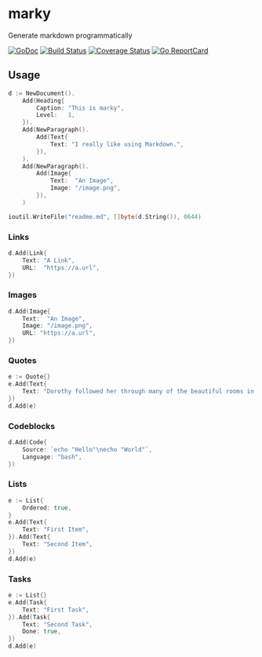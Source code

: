 # marky

Generate markdown programmatically

[![GoDoc](https://godoc.org/github.com/golang/gddo?status.svg)](https://godoc.org/github.com/muesli/marky)
[![Build Status](https://github.com/muesli/marky/workflows/build/badge.svg)](https://github.com/muesli/marky/actions)
[![Coverage Status](https://coveralls.io/repos/github/muesli/marky/badge.svg?branch=master)](https://coveralls.io/github/muesli/marky?branch=master)
[![Go ReportCard](http://goreportcard.com/badge/muesli/marky)](http://goreportcard.com/report/muesli/marky)

## Usage

```go
d := NewDocument().
    Add(Heading{
        Caption: "This is marky",
        Level:   1,
    }).
    Add(NewParagraph().
        Add(Text{
            Text: "I really like using Markdown.",
        }),
    ).
    Add(NewParagraph().
        Add(Image{
            Text:  "An Image",
            Image: "/image.png",
        }),
    )

ioutil.WriteFile("readme.md", []byte(d.String()), 0644)
```

### Links

```go
d.Add(Link{
    Text: "A Link",
    URL:  "https://a.url",
})
```

### Images

```go
d.Add(Image{
    Text:  "An Image",
    Image: "/image.png",
    URL: "https://a.url",
})
```

### Quotes

```go
e := Quote{}
e.Add(Text{
    Text: "Dorothy followed her through many of the beautiful rooms in her castle.",
})
d.Add(e)
```

### Codeblocks

```go
d.Add(Code{
    Source: `echo "Hello"\necho "World"`,
    Language: "bash",
})
```

### Lists

```go
e := List{
    Ordered: true,
}
e.Add(Text{
    Text: "First Item",
}).Add(Text{
    Text: "Second Item",
})
d.Add(e)
```

### Tasks

```go
e := List{}
e.Add(Task{
    Text: "First Task",
}).Add(Task{
    Text: "Second Task",
    Done: true,
})
d.Add(e)
```
